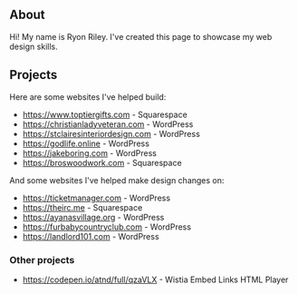 
<head>
	<title>Portfolio | RyonRiley.com</title>
</head>

## About
Hi! My name is Ryon Riley. I've created this page to showcase my web design skills.

## Projects
Here are some websites I've helped build:
- <https://www.toptiergifts.com> - Squarespace
- <https://christianladyveteran.com> - WordPress
- <https://stclairesinteriordesign.com> - WordPress
- <https://godlife.online> - WordPress
- <https://jakeboring.com> - WordPress
- <https://broswoodwork.com> - Squarespace

And some websites I've helped make design changes on:
- <https://ticketmanager.com> - WordPress
- <https://theirc.me> - Squarespace
- <https://ayanasvillage.org> - WordPress
- <https://furbabycountryclub.com> - WordPress
- <https://landlord101.com> - WordPress

### Other projects
- <https://codepen.io/atnd/full/qzaVLX> - Wistia Embed Links HTML Player